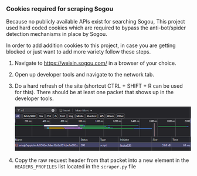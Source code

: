 ### Cookies required for scraping Sogou
Because no publicly available APIs exist for searching Sogou, This project used hard coded cookies which are required to bypass the anti-bot/spider detection mechanisms in place by Sogou.

In order to add addition cookies to this project, in case you are getting blocked or just want to add more variety follow these steps.

1. Navigate to https://weixin.sogou.com/ in a browser of your choice.

2. Open up developer tools and navigate to the network tab.

3. Do a hard refresh of the site (shortcut CTRL + SHIFT + R can be used for this). There should be at least one packet that shows up in the developer tools.

    ![developer tools packet](image-1.png)

4. Copy the raw request header from that packet into a new element in the `HEADERS_PROFILES` list located in the `scraper.py` file